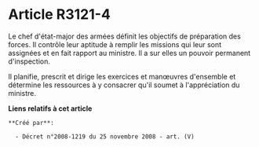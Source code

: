 # Article R3121-4

Le chef d'état-major des armées définit les objectifs de préparation des forces. Il contrôle leur aptitude à remplir les
missions qui leur sont assignées et en fait rapport au ministre. Il a sur elles un pouvoir permanent d'inspection.

Il planifie, prescrit et dirige les exercices et manœuvres d'ensemble et détermine les ressources à y consacrer qu'il soumet
à l'appréciation du ministre.

**Liens relatifs à cet article**

	**Créé par**:

	  - Décret n°2008-1219 du 25 novembre 2008 - art. (V)
